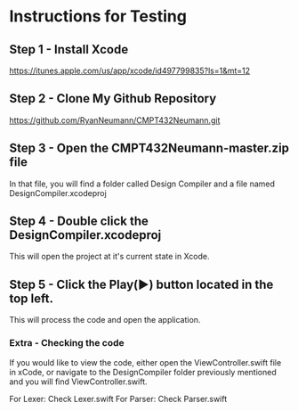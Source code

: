 # Instructions for Testing

## Step 1 - Install Xcode
https://itunes.apple.com/us/app/xcode/id497799835?ls=1&mt=12

## Step 2 - Clone My Github Repository
https://github.com/RyanNeumann/CMPT432Neumann.git

## Step 3 - Open the CMPT432Neumann-master.zip file
In that file, you will find a folder called Design Compiler and a file named DesignCompiler.xcodeproj

## Step 4 - Double click the DesignCompiler.xcodeproj
This will open the project at it's current state in Xcode.

## Step 5 - Click the Play(▶) button located in the top left.
This will process the code and open the application.

### Extra - Checking the code
If you would like to view the code, either open the ViewController.swift file in xCode, or navigate to the DesignCompiler folder previously mentioned and you will find ViewController.swift.

For Lexer: Check Lexer.swift
For Parser: Check Parser.swift

